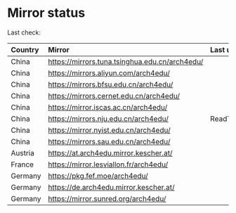 <script src="./time.js"></script>
# Mirror status
Last check: <script type="text/javascript">localize(1705602210.4963605);</script>

|Country|Mirror|Last update|
|:------|:-----|:----------|
|China|https://mirrors.tuna.tsinghua.edu.cn/arch4edu/|<script type="text/javascript">localize(1705559603);</script>|
|China|https://mirrors.aliyun.com/arch4edu/|<script type="text/javascript">localize(1705559603);</script>|
|China|https://mirrors.bfsu.edu.cn/arch4edu/|<script type="text/javascript">localize(1705559603);</script>|
|China|https://mirrors.cernet.edu.cn/arch4edu/|<script type="text/javascript">localize(1705559603);</script>|
|China|https://mirror.iscas.ac.cn/arch4edu/|<script type="text/javascript">localize(1705559603);</script>|
|China|https://mirrors.nju.edu.cn/arch4edu/|ReadTimeout|
|China|https://mirror.nyist.edu.cn/arch4edu/|<script type="text/javascript">localize(1705559603);</script>|
|China|https://mirrors.sau.edu.cn/arch4edu/|<script type="text/javascript">localize(1705559603);</script>|
|Austria|https://at.arch4edu.mirror.kescher.at/|<script type="text/javascript">localize(1705559603);</script>|
|France|https://mirror.lesviallon.fr/arch4edu/|<script type="text/javascript">localize(1705559603);</script>|
|Germany|https://pkg.fef.moe/arch4edu/|<script type="text/javascript">localize(1705559603);</script>|
|Germany|https://de.arch4edu.mirror.kescher.at/|<script type="text/javascript">localize(1705559603);</script>|
|Germany|https://mirror.sunred.org/arch4edu/|<script type="text/javascript">localize(1705559603);</script>|

<script src="./tablefilter/tablefilter.js"></script>
<script src="./table.js"></script>